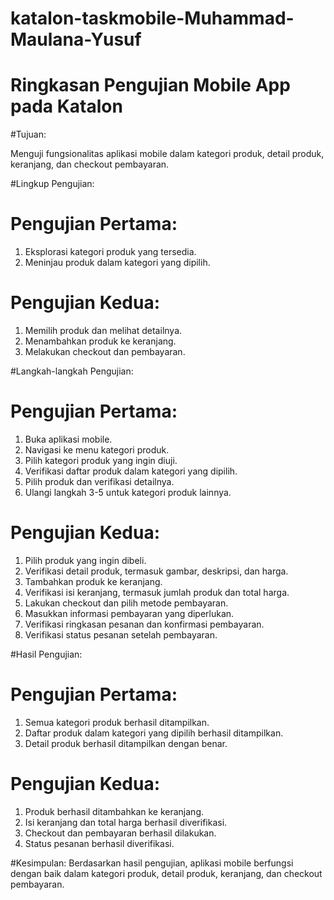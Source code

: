 # katalon-taskmobile-Muhammad-Maulana-Yusuf


# Ringkasan Pengujian Mobile App pada Katalon

#Tujuan:

Menguji fungsionalitas aplikasi mobile dalam kategori produk, detail produk, keranjang, dan checkout pembayaran.

#Lingkup Pengujian:

# Pengujian Pertama:
1. Eksplorasi kategori produk yang tersedia.
2. Meninjau produk dalam kategori yang dipilih.
# Pengujian Kedua:
1. Memilih produk dan melihat detailnya.
2. Menambahkan produk ke keranjang.
3. Melakukan checkout dan pembayaran.

#Langkah-langkah Pengujian:

# Pengujian Pertama:

1. Buka aplikasi mobile.
2. Navigasi ke menu kategori produk.
3. Pilih kategori produk yang ingin diuji.
4. Verifikasi daftar produk dalam kategori yang dipilih.
5. Pilih produk dan verifikasi detailnya.
6. Ulangi langkah 3-5 untuk kategori produk lainnya.


# Pengujian Kedua:

1. Pilih produk yang ingin dibeli.
2. Verifikasi detail produk, termasuk gambar, deskripsi, dan harga.
3. Tambahkan produk ke keranjang.
4. Verifikasi isi keranjang, termasuk jumlah produk dan total harga.
5. Lakukan checkout dan pilih metode pembayaran.
6. Masukkan informasi pembayaran yang diperlukan.
7. Verifikasi ringkasan pesanan dan konfirmasi pembayaran.
8. Verifikasi status pesanan setelah pembayaran.

#Hasil Pengujian:

# Pengujian Pertama:
1. Semua kategori produk berhasil ditampilkan.
2. Daftar produk dalam kategori yang dipilih berhasil ditampilkan.
3. Detail produk berhasil ditampilkan dengan benar.

# Pengujian Kedua:
1. Produk berhasil ditambahkan ke keranjang.
2. Isi keranjang dan total harga berhasil diverifikasi.
3. Checkout dan pembayaran berhasil dilakukan.
4. Status pesanan berhasil diverifikasi.

#Kesimpulan:
Berdasarkan hasil pengujian, aplikasi mobile berfungsi dengan baik dalam kategori produk, detail produk, keranjang, dan checkout pembayaran.

